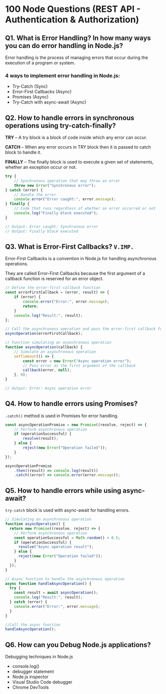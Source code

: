 # 100 Node Questions (REST API - Authentication & Authorization)

##  Q1. What is Error Handling? In how many ways you can do error handling in Node.js?

Error handling is the process of managing errors that occur during the execution of a program or system.

### 4 ways to implement error handling in Node.js:
* Try-Catch (Sync)
* Error-First Callbacks (Async)
* Promises (Async)
* Try-Catch with async-await (Async)

##  Q2. How to handle errors in synchronous operations using try-catch-finally?

**TRY** – A try block is a block of code inside which any error can occur.

**CATCH** – When any error occurs in TRY block then it is passed to catch block to handle it.

**FINALLY** – The finally block is used to execute a given set of statements, whether an exception occur or not.

```javascript
try {
    // Synchronous operation that may throw an error
    throw new Error("Synchronous error");
} catch (error) {
    // Handle the error
    console.error("Error caught:", error.message);
} finally {
    // Code that runs regardless of whether an error occurred or not
    console.log("Finally block executed");
}

// Output: Error caught: Synchronous error
// Output: Finally block executed
```

##  Q3. What is Error-First Callbacks? `V.IMP.`

Error-First Callbacks is a convention in Node.js for handling asynchronous operations.

They are called Error-First Callbacks because the first argument of a callback function is reserved for an error object.

```javascript
// Define the error-first callback function
const errorFirstCallback = (error, result) => {
    if (error) {
        console.error("Error:", error.message);
        return;
    }
    console.log("Result:", result);
};

// Call the asynchronous operation and pass the error-first callback function in argument
asyncOperation(errorFirstCallback);

// Function simulating an asynchronous operation
function asyncOperation(callback) {
    // Simulate an asynchronous operation
    setTimeout(() => {
        const error = new Error("Async operation error");
        // Pass error as the first argument of the callback
        callback(error, null);
    }, 0);
}

// Output: Error: Async operation error
```

##  Q4. How to handle errors using Promises?

`.catch()` method is used in Promises for error handling.

```javascript
const asyncOperationPromise = new Promise((resolve, reject) => {
    // Perform asynchronous operation
    if (operationSuccessful) {
        resolve(result);
    } else {
        reject(new Error("Operation failed"));
    }
});

asyncOperationPromise
    .then((result) => console.log(result))
    .catch((error) => console.error(error.message));
```

##  Q5. How to handle errors while using async-await?

`try-catch` block is used with async-await for handling errors.

```javascript
// Simulating an asynchronous operation
function asyncOperation() {
  return new Promise((resolve, reject) => {
    // Perform asynchronous operation
    const operationSuccessful = Math.random() < 0.5;
    if (operationSuccessful) {
      resolve("Async operation result");
    } else {
      reject(new Error("Operation failed"));
    }
  });
}

// Async function to handle the asynchronous operation
async function handleAsyncOperation() {
  try {
    const result = await asyncOperation();
    console.log("Result:", result);
  } catch (error) {
    console.error("Error:", error.message);
  }
}

//Call the async function
handleAsyncOperation();
```

##  Q6. How can you Debug Node.js applications?

Debugging techniques in Node.js
* console.log()
* debugger statement
* Node.js inspector
* Visual Studio Code debugger
* Chrome DevTools

<!---
Adarsh 
2nd August 2024
08:46 AM
(18:09)
--->